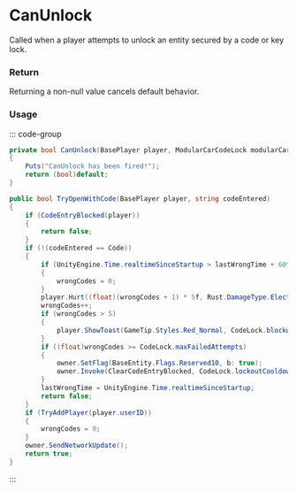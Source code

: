 # CanUnlock
<Badge type="info" text="Player"/><Badge type="danger" text="Carbon Compatible"/><Badge type="warning" text="Oxide Compatible"/>
Called when a player attempts to unlock an entity secured by a code or key lock.

### Return
Returning a non-null value cancels default behavior.

### Usage
::: code-group
```csharp [Example]
private bool CanUnlock(BasePlayer player, ModularCarCodeLock modularCarCodeLock, string codeEntered)
{
	Puts("CanUnlock has been fired!");
	return (bool)default;
}
```
```csharp [Source — Assembly-CSharp @ ModularCarCodeLock]
public bool TryOpenWithCode(BasePlayer player, string codeEntered)
{
	if (CodeEntryBlocked(player))
	{
		return false;
	}
	if (!(codeEntered == Code))
	{
		if (UnityEngine.Time.realtimeSinceStartup > lastWrongTime + 60f)
		{
			wrongCodes = 0;
		}
		player.Hurt((float)(wrongCodes + 1) * 5f, Rust.DamageType.ElectricShock, owner, useProtection: false);
		wrongCodes++;
		if (wrongCodes > 5)
		{
			player.ShowToast(GameTip.Styles.Red_Normal, CodeLock.blockwarning, false);
		}
		if ((float)wrongCodes >= CodeLock.maxFailedAttempts)
		{
			owner.SetFlag(BaseEntity.Flags.Reserved10, b: true);
			owner.Invoke(ClearCodeEntryBlocked, CodeLock.lockoutCooldown);
		}
		lastWrongTime = UnityEngine.Time.realtimeSinceStartup;
		return false;
	}
	if (TryAddPlayer(player.userID))
	{
		wrongCodes = 0;
	}
	owner.SendNetworkUpdate();
	return true;
}

```
:::
